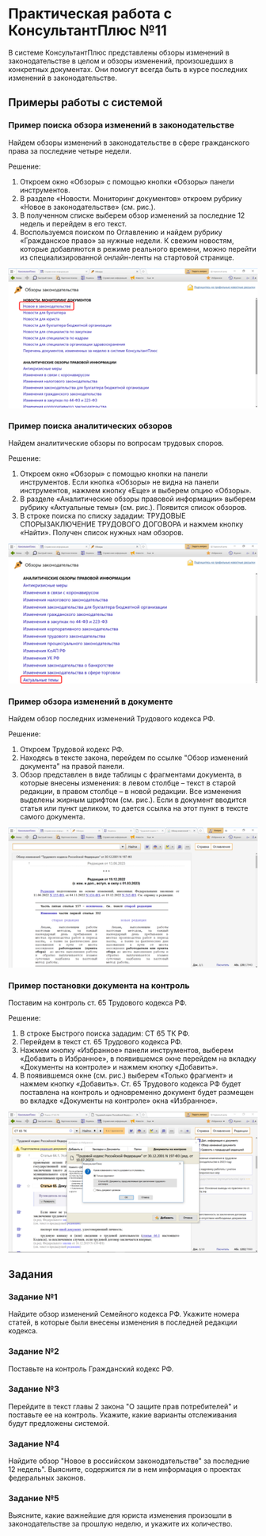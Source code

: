 # Практическая работа с КонсультантПлюс №11
  
В системе КонсультантПлюс представлены обзоры изменений в законодательстве в целом и обзоры изменений, произошедших в конкретных документах. Они помогут всегда быть в курсе последних изменений в законодательстве.

## Примеры работы с системой

### Пример поиска обзора изменений в законодательстве

Найдем обзоры изменений в законодательстве в сфере гражданского права за последние четыре недели.

Решение:

1. Откроем окно «Обзоры» с помощью кнопки «Обзоры» панели инструментов.
2. В разделе «Новости. Мониторинг документов» откроем рубрику «Новое в законодательстве» (см. рис.).
3. В полученном списке выберем обзор изменений за последние 12 недель и перейдем в его текст.
4. Воспользуемся поиском по Оглавлению и найдем рубрику «Гражданское право» за нужные недели.
К свежим новостям, которые добавляются в режиме реального времени, можно перейти из специализированной онлайн-ленты на стартовой странице.

![1](1.png)

### Пример поиска аналитических обзоров

Найдем аналитические обзоры по вопросам трудовых споров.

Решение:

1. Откроем окно «Обзоры» с помощью кнопки на панели инструментов.
Если кнопка «Обзоры» не видна на панели инструментов, нажмем кнопку «Еще» и выберем опцию «Обзоры».
2. В разделе «Аналитические обзоры правовой информации» выберем рубрику «Актуальные темы» (см. рис.). Появится список обзоров.
3. В строке поиска по списку зададим: ТРУДОВЫЕ СПОРЫЗАКЛЮЧЕНИЕ ТРУДОВОГО ДОГОВОРА и нажмем кнопку «Найти».
Получен список нужных нам обзоров.

![2](2.png)

### Пример обзора изменений в документе

Найдем обзор последних изменений Трудового кодекса РФ.

Решение:

1. Откроем Трудовой кодекс РФ.
2. Находясь в тексте закона, перейдем по ссылке "Обзор изменений документа" на правой панели.
3. Обзор представлен в виде таблицы с фрагментами документа, в которые внесены изменения: в левом столбце – текст в старой редакции, в правом столбце – в новой редакции. Все изменения выделены жирным шрифтом (см. рис.). Если в документ вводится статья или пункт целиком, то дается ссылка на этот пункт в тексте самого документа.

![3](3.png)

### Пример постановки документа на контроль 

Поставим на контроль ст. 65 Трудового кодекса РФ.

Решение:

1. В строке Быстрого поиска зададим: СТ 65 ТК РФ.
2. Перейдем в текст ст. 65 Трудового кодекса РФ.
3. Нажмем кнопку «Избранное» панели инструментов, выберем «Добавить в Избранное», в появившемся окне перейдем на вкладку «Документы на контроле» и нажмем кнопку «Добавить».
4. В появившемся окне (см. рис.) выберем «Только фрагмент» и нажмем кнопку «Добавить». Ст. 65 Трудового кодекса РФ будет поставлена на контроль и одновременно документ будет размещен во вкладке «Документы на контроле» окна «Избранное».

![4](4.png)

## Задания

### Задание №1

Найдите обзор изменений Семейного кодекса РФ. Укажите номера статей, в которые были внесены изменения в последней редакции кодекса.

### Задание №2

Поставьте на контроль Гражданский кодекс РФ.

### Задание №3

Перейдите в текст главы 2 закона "О защите прав потребителей" и поставьте ее на контроль. Укажите, какие варианты отслеживания будут предложены системой.

### Задание №4

Найдите обзор "Новое в российском законодательстве" за последние 12 недель". Выясните, содержится ли в нем информация о проектах федеральных законов.

### Задание №5

Выясните, какие важнейшие для юриста изменения произошли в законодательстве за прошлую неделю, и укажите их количество.
